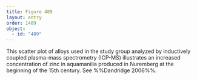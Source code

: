 ```yaml
---
title: Figure 489
layout: entry
order: 1489
object:
  - id: "489"
---
```


This scatter plot of alloys used in the study group analyzed by inductively coupled plasma-mass spectrometry (ICP-MS) illustrates an increased concentration of zinc in aquamanilia produced in Nuremberg at the beginning of the 15th century. See %%Dandridge 2006%%.
